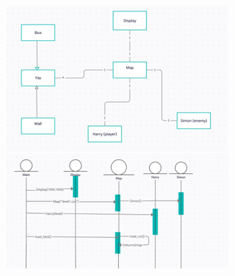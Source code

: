 ![Luokkakaavio](/dokumentaatio/luokkakaavio.png)
![Sekvenssikaavio ohjelman alkutoimista](/dokumentaatio/sekvenssikaavio.png)
